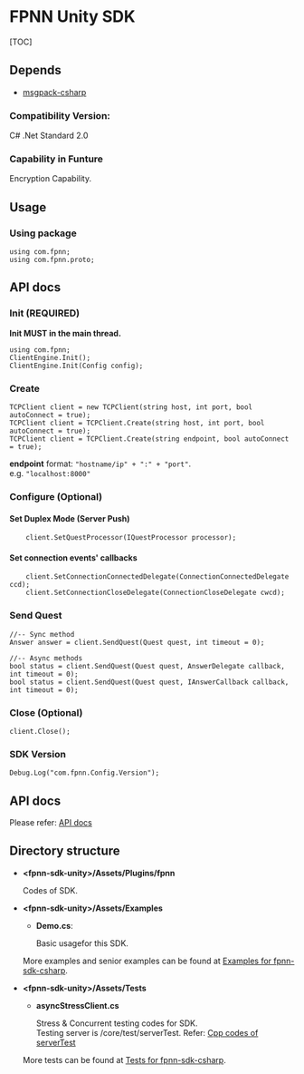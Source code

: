 # FPNN Unity SDK

[TOC]

## Depends

* [msgpack-csharp](https://github.com/highras/msgpack-csharp)

### Compatibility Version:

C# .Net Standard 2.0

### Capability in Funture

Encryption Capability.

## Usage

### Using package

	using com.fpnn;
	using com.fpnn.proto;

## API docs

### Init (REQUIRED)

**Init MUST in the main thread.**

	using com.fpnn;
	ClientEngine.Init();
	ClientEngine.Init(Config config);

### Create

	TCPClient client = new TCPClient(string host, int port, bool autoConnect = true);
	TCPClient client = TCPClient.Create(string host, int port, bool autoConnect = true);
	TCPClient client = TCPClient.Create(string endpoint, bool autoConnect = true);

**endpoint** format: `"hostname/ip" + ":" + "port"`.  
e.g. `"localhost:8000"`

### Configure (Optional)

#### Set Duplex Mode (Server Push)

		client.SetQuestProcessor(IQuestProcessor processor);

#### Set connection events' callbacks

		client.SetConnectionConnectedDelegate(ConnectionConnectedDelegate ccd);
		client.SetConnectionCloseDelegate(ConnectionCloseDelegate cwcd);

### Send Quest

	//-- Sync method
	Answer answer = client.SendQuest(Quest quest, int timeout = 0);

	//-- Async methods
	bool status = client.SendQuest(Quest quest, AnswerDelegate callback, int timeout = 0);
	bool status = client.SendQuest(Quest quest, IAnswerCallback callback, int timeout = 0);


### Close (Optional)

	client.Close();


### SDK Version

	Debug.Log("com.fpnn.Config.Version");

## API docs

Please refer: [API docs](API.md)


## Directory structure

* **\<fpnn-sdk-unity\>/Assets/Plugins/fpnn**

	Codes of SDK.

* **\<fpnn-sdk-unity\>/Assets/Examples**

	+ **Demo.cs**:

		Basic usagefor this SDK.

	More examples and senior examples can be found at [Examples for fpnn-sdk-csharp](https://github.com/highras/fpnn-sdk-csharp/tree/master/examples).

* **\<fpnn-sdk-unity\>/Assets/Tests**

	+ **asyncStressClient.cs**

		Stress & Concurrent testing codes for SDK.  
		Testing server is <fpnn>/core/test/serverTest. Refer: [Cpp codes of serverTest](https://github.com/highras/fpnn/blob/master/core/test/serverTest.cpp)

	More tests can be found at [Tests for fpnn-sdk-csharp](https://github.com/highras/fpnn-sdk-csharp/tree/master/tests).